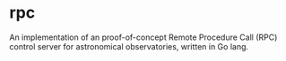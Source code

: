 # rpc

An implementation of an proof-of-concept Remote Procedure Call (RPC) control server for astronomical observatories, written in Go lang.
